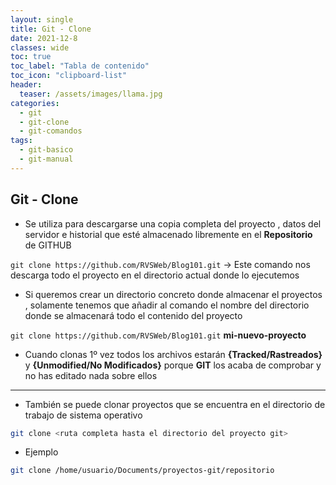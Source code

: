 ```yaml
---
layout: single
title: Git - Clone
date: 2021-12-8
classes: wide
toc: true
toc_label: "Tabla de contenido"
toc_icon: "clipboard-list"
header:
  teaser: /assets/images/llama.jpg
categories:
  - git
  - git-clone
  - git-comandos
tags:
  - git-basico
  - git-manual
---
```


## Git - Clone

* Se utiliza para descargarse una copia completa del proyecto , datos del servidor e historial que esté almacenado libremente en el **Repositorio** de GITHUB

``git clone https://github.com/RVSWeb/Blog101.git`` → Este comando nos descarga todo el proyecto en el directorio actual donde lo ejecutemos

* Si queremos crear un directorio concreto donde almacenar el proyectos , solamente tenemos que añadir al comando el nombre del directorio donde se almacenará todo el contenido del proyecto

``git clone https://github.com/RVSWeb/Blog101.git`` **mi-nuevo-proyecto**

* Cuando clonas 1º vez todos los archivos estarán **{Tracked/Rastreados}** y **{Unmodified/No Modificados}** porque **GIT** los acaba de comprobar y no has editado nada sobre ellos

---

* También se puede clonar proyectos que se encuentra en el directorio de trabajo de sistema operativo

```bash
git clone <ruta completa hasta el directorio del proyecto git>
```

* Ejemplo

```bash
git clone /home/usuario/Documents/proyectos-git/repositorio
```
